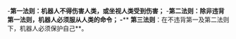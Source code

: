 -**第一法则：机器人不得伤害人类，或坐视人类受到伤害；**
-**第二法则：除非违背第一法则，机器人必须服从人类的命令；
-**** **第三法则**：在不违背第一及第二法则下，机器人必须保护自己**。